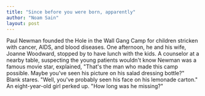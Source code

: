 ```yaml
---
title: "Since before you were born, apparently"
author: "Noam Sain"
layout: post
---
```


Paul Newman founded the Hole in the Wall Gang Camp for children stricken with cancer, AIDS, and blood diseases. One afternoon, he and his wife, Joanne Woodward, stopped by to have lunch with the kids. A counselor at a nearby table, suspecting the young patients wouldn't know Newman was a famous movie star, explained, "That's the man who made this camp possible. Maybe you've seen his picture on his salad dressing bottle?" Blank stares. "Well, you've probably seen his face on his lemonade carton." An eight-year-old girl perked up. "How long was he missing?"